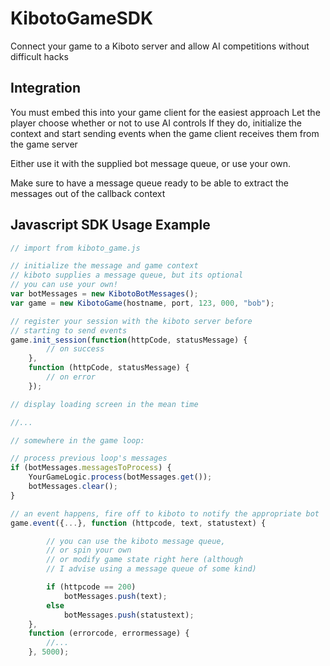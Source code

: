 # KibotoGameSDK

Connect your game to a Kiboto server and allow AI competitions without difficult hacks

## Integration

You must embed this into your game client for the easiest approach
Let the player choose whether or not to use AI controls
If they do, initialize the context and start sending events
when the game client receives them from the game server

Either use it with the supplied bot message queue,
or use your own.

Make sure to have a message queue ready to be able to
extract the messages out of the callback context

## Javascript SDK Usage Example

```javascript
// import from kiboto_game.js

// initialize the message and game context
// kiboto supplies a message queue, but its optional
// you can use your own!
var botMessages = new KibotoBotMessages();
var game = new KibotoGame(hostname, port, 123, 000, "bob");

// register your session with the kiboto server before
// starting to send events
game.init_session(function(httpCode, statusMessage) {
		// on success
	},
	function (httpCode, statusMessage) {
		// on error
	});

// display loading screen in the mean time

//...

// somewhere in the game loop:

// process previous loop's messages
if (botMessages.messagesToProcess) {
	YourGameLogic.process(botMessages.get());
	botMessages.clear();
}

// an event happens, fire off to kiboto to notify the appropriate bot
game.event({...}, function (httpcode, text, statustext) {

		// you can use the kiboto message queue,
		// or spin your own
		// or modify game state right here (although
		// I advise using a message queue of some kind)

		if (httpcode == 200)
			botMessages.push(text);
		else
			botMessages.push(statustext);
	},
	function (errorcode, errormessage) {
		//...
	}, 5000);
```
